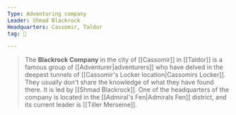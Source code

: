 ```yaml
---
Type: Adventuring company
Leader: Shmad Blackrock
Headquarters: Cassomir, Taldor
tag: 👥

---
```


> The **Blackrock Company** in the city of [[Cassomir]] in [[Taldor]] is a famous group of [[Adventurer|adventurers]] who have delved in the deepest tunnels of [[Cassomir's Locker location|Cassomirs Locker]]. They usually don't share the knowledge of what they have found there. It is led by [[Shmad Blackrock]].
> One of the headquarters of the company is located in the [[Admiral's Fen|Admirals Fen]] district, and its current leader is [[Tiller Merseine]].







